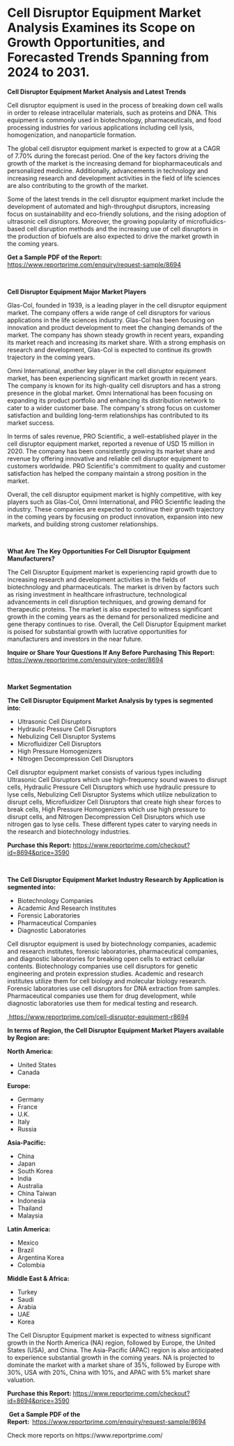 <p><h1>Cell Disruptor Equipment Market Analysis Examines its Scope on Growth Opportunities, and Forecasted Trends Spanning from 2024 to 2031.</h1></p><p><strong>Cell Disruptor Equipment Market Analysis and Latest Trends</strong></p>
<p><p>Cell disruptor equipment is used in the process of breaking down cell walls in order to release intracellular materials, such as proteins and DNA. This equipment is commonly used in biotechnology, pharmaceuticals, and food processing industries for various applications including cell lysis, homogenization, and nanoparticle formation.</p><p>The global cell disruptor equipment market is expected to grow at a CAGR of 7.70% during the forecast period. One of the key factors driving the growth of the market is the increasing demand for biopharmaceuticals and personalized medicine. Additionally, advancements in technology and increasing research and development activities in the field of life sciences are also contributing to the growth of the market.</p><p>Some of the latest trends in the cell disruptor equipment market include the development of automated and high-throughput disruptors, increasing focus on sustainability and eco-friendly solutions, and the rising adoption of ultrasonic cell disruptors. Moreover, the growing popularity of microfluidics-based cell disruption methods and the increasing use of cell disruptors in the production of biofuels are also expected to drive the market growth in the coming years.</p></p>
<p><strong>Get a Sample PDF of the Report:&nbsp;</strong> <a href="https://www.reportprime.com/enquiry/request-sample/8694">https://www.reportprime.com/enquiry/request-sample/8694</a></p>
<p>&nbsp;</p>
<p><strong>Cell Disruptor Equipment Major Market Players</strong></p>
<p><p>Glas-Col, founded in 1939, is a leading player in the cell disruptor equipment market. The company offers a wide range of cell disruptors for various applications in the life sciences industry. Glas-Col has been focusing on innovation and product development to meet the changing demands of the market. The company has shown steady growth in recent years, expanding its market reach and increasing its market share. With a strong emphasis on research and development, Glas-Col is expected to continue its growth trajectory in the coming years.</p><p>Omni International, another key player in the cell disruptor equipment market, has been experiencing significant market growth in recent years. The company is known for its high-quality cell disruptors and has a strong presence in the global market. Omni International has been focusing on expanding its product portfolio and enhancing its distribution network to cater to a wider customer base. The company's strong focus on customer satisfaction and building long-term relationships has contributed to its market success.</p><p>In terms of sales revenue, PRO Scientific, a well-established player in the cell disruptor equipment market, reported a revenue of USD 15 million in 2020. The company has been consistently growing its market share and revenue by offering innovative and reliable cell disruptor equipment to customers worldwide. PRO Scientific's commitment to quality and customer satisfaction has helped the company maintain a strong position in the market.</p><p>Overall, the cell disruptor equipment market is highly competitive, with key players such as Glas-Col, Omni International, and PRO Scientific leading the industry. These companies are expected to continue their growth trajectory in the coming years by focusing on product innovation, expansion into new markets, and building strong customer relationships.</p></p>
<p>&nbsp;</p>
<p><strong>What Are The Key Opportunities For Cell Disruptor Equipment Manufacturers?</strong></p>
<p><p>The Cell Disruptor Equipment market is experiencing rapid growth due to increasing research and development activities in the fields of biotechnology and pharmaceuticals. The market is driven by factors such as rising investment in healthcare infrastructure, technological advancements in cell disruption techniques, and growing demand for therapeutic proteins. The market is also expected to witness significant growth in the coming years as the demand for personalized medicine and gene therapy continues to rise. Overall, the Cell Disruptor Equipment market is poised for substantial growth with lucrative opportunities for manufacturers and investors in the near future.</p></p>
<p><strong>Inquire or Share Your Questions If Any Before Purchasing This Report:</strong> <a href="https://www.reportprime.com/enquiry/pre-order/8694">https://www.reportprime.com/enquiry/pre-order/8694</a></p>
<p>&nbsp;</p>
<p><strong>Market Segmentation</strong></p>
<p><strong>The Cell Disruptor Equipment Market Analysis by types is segmented into:</strong></p>
<p><ul><li>Ultrasonic Cell Disruptors</li><li>Hydraulic Pressure Cell Disruptors</li><li>Nebulizing Cell Disruptor Systems</li><li>Microfluidizer Cell Disruptors</li><li>High Pressure Homogenizers</li><li>Nitrogen Decompression Cell Disruptors</li></ul></p>
<p><p>Cell disruptor equipment market consists of various types including Ultrasonic Cell Disruptors which use high-frequency sound waves to disrupt cells, Hydraulic Pressure Cell Disruptors which use hydraulic pressure to lyse cells, Nebulizing Cell Disruptor Systems which utilize nebulization to disrupt cells, Microfluidizer Cell Disruptors that create high shear forces to break cells, High Pressure Homogenizers which use high pressure to disrupt cells, and Nitrogen Decompression Cell Disruptors which use nitrogen gas to lyse cells. These different types cater to varying needs in the research and biotechnology industries.</p></p>
<p><strong>Purchase this Report:&nbsp;</strong><a href="https://www.reportprime.com/checkout?id=8694&price=3590">https://www.reportprime.com/checkout?id=8694&price=3590</a></p>
<p>&nbsp;</p>
<p><strong>The Cell Disruptor Equipment Market Industry Research by Application is segmented into:</strong></p>
<p><ul><li>Biotechnology Companies</li><li>Academic And Research Institutes</li><li>Forensic Laboratories</li><li>Pharmaceutical Companies</li><li>Diagnostic Laboratories</li></ul></p>
<p><p>Cell disruptor equipment is used by biotechnology companies, academic and research institutes, forensic laboratories, pharmaceutical companies, and diagnostic laboratories for breaking open cells to extract cellular contents. Biotechnology companies use cell disruptors for genetic engineering and protein expression studies. Academic and research institutes utilize them for cell biology and molecular biology research. Forensic laboratories use cell disruptors for DNA extraction from samples. Pharmaceutical companies use them for drug development, while diagnostic laboratories use them for medical testing and research.</p></p>
<p><a href="https://www.reportprime.com/cell-disruptor-equipment-r8694">&nbsp;https://www.reportprime.com/cell-disruptor-equipment-r8694</a></p>
<p><strong>In terms of Region, the Cell Disruptor Equipment Market Players available by Region are:</strong></p>
<p>
    <p> <strong> North America: </strong>
        <ul>
            <li>United States</li>
            <li>Canada</li>
        </ul>
        </p> 
    <p> <strong> Europe: </strong>
        <ul>
            <li>Germany</li>
            <li>France</li>
            <li>U.K.</li>
            <li>Italy</li>
            <li>Russia</li>
        </ul>
        </p> 
    <p> <strong> Asia-Pacific: </strong>
        <ul>
            <li>China</li>
            <li>Japan</li>
            <li>South Korea</li>
            <li>India</li>
            <li>Australia</li>
            <li>China Taiwan</li>
            <li>Indonesia</li>
            <li>Thailand</li>
            <li>Malaysia</li>
        </ul>
        </p> 
    <p> <strong> Latin America: </strong>
        <ul>
            <li>Mexico</li>
            <li>Brazil</li>
            <li>Argentina Korea</li>
            <li>Colombia</li>
        </ul>
        </p> 
    <p> <strong> Middle East & Africa: </strong>
        <ul>
            <li>Turkey</li>
            <li>Saudi</li>
            <li>Arabia</li>
            <li>UAE</li>
            <li>Korea</li>
        </ul>
    </p>
    </p>
<p><p>The Cell Disruptor Equipment market is expected to witness significant growth in the North America (NA) region, followed by Europe, the United States (USA), and China. The Asia-Pacific (APAC) region is also anticipated to experience substantial growth in the coming years. NA is projected to dominate the market with a market share of 35%, followed by Europe with 30%, USA with 20%, China with 10%, and APAC with 5% market share valuation.</p></p>
<p><strong>Purchase this Report: </strong><a href="https://www.reportprime.com/checkout?id=8694&price=3590">https://www.reportprime.com/checkout?id=8694&price=3590</a></p>
<p>&nbsp;<strong>Get a Sample PDF of the Report:&nbsp;&nbsp;</strong><a href="https://www.reportprime.com/enquiry/request-sample/8694">https://www.reportprime.com/enquiry/request-sample/8694</a></p>
<p><strong></strong></p>
<p>Check more reports on https://www.reportprime.com/</p>